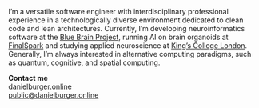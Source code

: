 I’m a versatile software engineer with interdisciplinary professional experience in a technologically diverse environment dedicated to clean code and lean architectures. Currently, I’m developing neuroinformatics software at the [Blue Brain Project](https://www.epfl.ch/research/domains/bluebrain), running AI on brain organoids at [FinalSpark](https://finalspark.com) and studying applied neuroscience at [King’s College London](https://www.kcl.ac.uk). Generally, I’m always interested in alternative computing paradigms, such as quantum, cognitive, and spatial computing.

**Contact me**</br>
[danielburger.online](https://danielburger.online) </br>
[public@danielburger.online](mailto:public@danielburger.online)
